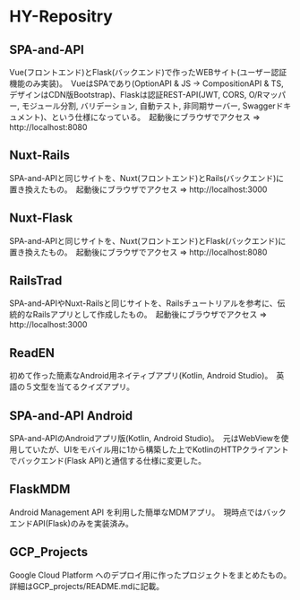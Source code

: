 # HY-Repositry

## SPA-and-API
Vue(フロントエンド)とFlask(バックエンド)で作ったWEBサイト(ユーザー認証機能のみ実装)。　VueはSPAであり(OptionAPI & JS -> CompositionAPI & TS, デザインはCDN版Bootstrap)、Flaskは認証REST-API(JWT, CORS, O/Rマッパー, モジュール分割, バリデーション, 自動テスト, 非同期サーバー, Swaggerドキュメント)、という仕様になっている。　起動後にブラウザでアクセス ⇒ http://localhost:8080

## Nuxt-Rails
SPA-and-APIと同じサイトを、Nuxt(フロントエンド)とRails(バックエンド)に置き換えたもの。　起動後にブラウザでアクセス ⇒ http://localhost:3000

## Nuxt-Flask
SPA-and-APIと同じサイトを、Nuxt(フロントエンド)とFlask(バックエンド)に置き換えたもの。　起動後にブラウザでアクセス ⇒ http://localhost:8080

## RailsTrad
SPA-and-APIやNuxt-Railsと同じサイトを、Railsチュートリアルを参考に、伝統的なRailsアプリとして作成したもの。　起動後にブラウザでアクセス ⇒ http://localhost:3000

## ReadEN
初めて作った簡素なAndroid用ネイティブアプリ(Kotlin, Android Studio)。　英語の５文型を当てるクイズアプリ。

## SPA-and-API Android
SPA-and-APIのAndroidアプリ版(Kotlin, Android Studio)。　元はWebViewを使用していたが、UIをモバイル用に1から構築した上でKotlinのHTTPクライアントでバックエンド(Flask API)と通信する仕様に変更した。

## FlaskMDM
Android Management API を利用した簡単なMDMアプリ。　現時点ではバックエンドAPI(Flask)のみを実装済み。

## GCP_Projects
Google Cloud Platform へのデプロイ用に作ったプロジェクトをまとめたもの。　詳細はGCP_projects/README.mdに記載。
